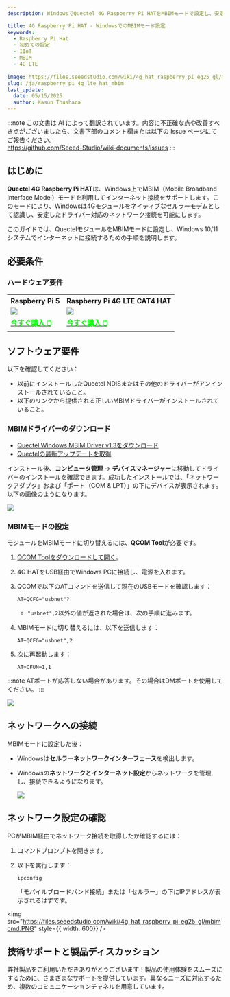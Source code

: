 ```yaml
---
description: WindowsでQuectel 4G Raspberry Pi HATをMBIMモードで設定し、安定したセルラーインターネット接続を実現するためのガイド。

title: 4G Raspberry Pi HAT - WindowsでのMBIMモード設定
keywords:
  - Raspberry Pi Hat
  - 初めての設定
  - IIoT
  - MBIM
  - 4G LTE
  
image: https://files.seeedstudio.com/wiki/4g_hat_raspberry_pi_eg25_gl/mbimcmd.webp
slug: /ja/raspberry_pi_4g_lte_hat_mbim
last_update:
  date: 05/15/2025
  author: Kasun Thushara
---
```

:::note
この文書は AI によって翻訳されています。内容に不正確な点や改善すべき点がございましたら、文書下部のコメント欄または以下の Issue ページにてご報告ください。  
https://github.com/Seeed-Studio/wiki-documents/issues
:::

## はじめに

**Quectel 4G Raspberry Pi HAT**は、Windows上でMBIM（Mobile Broadband Interface Model）モードを利用してインターネット接続をサポートします。このモードにより、Windowsは4Gモジュールをネイティブなセルラーモデムとして認識し、安定したドライバー対応のネットワーク接続を可能にします。

このガイドでは、QuectelモジュールをMBIMモードに設定し、Windows 10/11システムでインターネットに接続するための手順を説明します。


## 必要条件

### ハードウェア要件 

<div class="table-center">
  <table align="center">
    <tr>
        <th>Raspberry Pi 5</th>
         <th>Raspberry Pi 4G LTE CAT4 HAT</th>
    </tr>
    <tr>
        <td><div style={{textAlign:'center'}}><img src="https://media-cdn.seeedstudio.com/media/catalog/product/cache/bb49d3ec4ee05b6f018e93f896b8a25d/1/-/1-102110919-raspberry-pi-5-8gb-45font.jpg" style={{width:250, height:'auto'}}/></div></td>    
         <td><div style={{textAlign:'center'}}><img src="https://media-cdn.seeedstudio.com/media/catalog/product/cache/bb49d3ec4ee05b6f018e93f896b8a25d/1/_/1_23_1.jpg" style={{width:250, height:'auto'}}/></div></td>
    </tr>
      <tr>
        <td><div class="get_one_now_container" style={{textAlign: 'center'}}>
          <a class="get_one_now_item" href="https://www.seeedstudio.com/Raspberry-Pi-5-8GB-p-5810.html">
              <strong><span><font color={'FFFFFF'} size={"4"}> 今すぐ購入 🖱️</font></span></strong>
          </a>
      </div></td>
<td><div class="get_one_now_container" style={{textAlign: 'center'}}>
          <a class="get_one_now_item" href="https://www.seeedstudio.com/LTE-CAT-4-EG25-GL-HAT-for-Raspberry-Pi-p-6325.html">
              <strong><span><font color={'FFFFFF'} size={"4"}> 今すぐ購入 🖱️</font></span></strong>
          </a>
      </div></td>
    </tr>
  </table>
</div>

## ソフトウェア要件

以下を確認してください：
- 以前にインストールしたQuectel NDISまたはその他のドライバーがアンインストールされていること。
- 以下のリンクから提供される正しいMBIMドライバーがインストールされていること。

### MBIMドライバーのダウンロード
- [Quectel Windows MBIM Driver v1.3をダウンロード](https://files.seeedstudio.com/wiki/4g_hat_raspberry_pi_eg25_gl/Quectel_Windows_MBIM_V1.3_EN.zip)
- [Quectelの最新アップデートを取得](https://www.quectel.com/download-zone/?_sf_s=MBIM)

インストール後、**コンピュータ管理** → **デバイスマネージャー**に移動してドライバーのインストールを確認できます。成功したインストールでは、「ネットワークアダプタ」および「ポート（COM & LPT）」の下にデバイスが表示されます。以下の画像のようになります。



  <div style={{ textAlign: 'center' }}>
  <img 
    src="https://files.seeedstudio.com/wiki/4g_hat_raspberry_pi_eg25_gl/devicetree_mbim.PNG" 
    style={{ width: 600}} 
  />
</div>

### MBIMモードの設定

モジュールをMBIMモードに切り替えるには、**QCOM Tool**が必要です。

1. [QCOM Toolをダウンロードして開く](https://files.seeedstudio.com/wiki/4g_hat_raspberry_pi_eg25_gl/QCOM_V1.6.rar)。
2. 4G HATをUSB経由でWindows PCに接続し、電源を入れます。
3. QCOMで以下のATコマンドを送信して現在のUSBモードを確認します：
   ```
   AT+QCFG="usbnet"?
   ```
   - `"usbnet",2`以外の値が返された場合は、次の手順に進みます。

4. MBIMモードに切り替えるには、以下を送信します：
   ```
   AT+QCFG="usbnet",2
   ```
5. 次に再起動します：
   ```
   AT+CFUN=1,1
   ```

:::note
ATポートが応答しない場合があります。その場合はDMポートを使用してください。
:::



  <div style={{ textAlign: 'center' }}>
  <img 
    src="https://files.seeedstudio.com/wiki/4g_hat_raspberry_pi_eg25_gl/mbimcommand.PNG" 
    style={{ width: 600}} 
  />
</div>



## ネットワークへの接続

MBIMモードに設定した後：
- Windowsは**セルラーネットワークインターフェース**を検出します。
- Windowsの**ネットワークとインターネット設定**からネットワークを管理し、接続できるようになります。


   <div style={{ textAlign: 'center' }}>
  <img 
    src="https://files.seeedstudio.com/wiki/4g_hat_raspberry_pi_eg25_gl/windows.PNG" 
    style={{ width: 600}} 
  />
</div>

## ネットワーク設定の確認

PCがMBIM経由でネットワーク接続を取得したか確認するには：
1. コマンドプロンプトを開きます。
2. 以下を実行します：
   ```
   ipconfig
   ```
   「モバイルブロードバンド接続」または「セルラー」の下にIPアドレスが表示されるはずです。

   <div style={{ textAlign: 'center' }}>
  <img 
    src="https://files.seeedstudio.com/wiki/4g_hat_raspberry_pi_eg25_gl/mbimcmd.PNG" 
    style={{ width: 600}} 
  />
</div>




## 技術サポートと製品ディスカッション

弊社製品をご利用いただきありがとうございます！製品の使用体験をスムーズにするために、さまざまなサポートを提供しています。異なるニーズに対応するため、複数のコミュニケーションチャネルを用意しています。

<div class="button_tech_support_container">
<a href="https://forum.seeedstudio.com/" class="button_forum"></a> 
<a href="https://www.seeedstudio.com/contacts" class="button_email"></a>
</div>

<div class="button_tech_support_container">
<a href="https://discord.gg/eWkprNDMU7" class="button_discord"></a> 
<a href="https://github.com/Seeed-Studio/wiki-documents/discussions/69" class="button_discussion"></a>
</div>